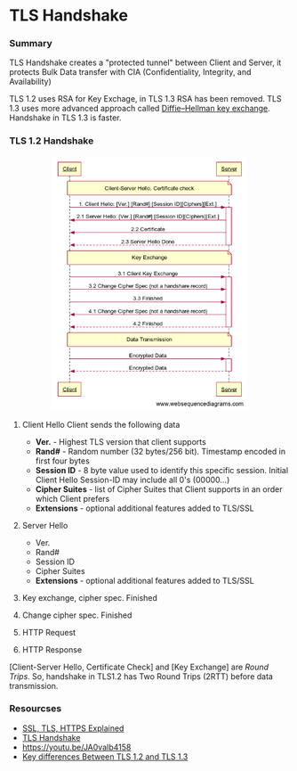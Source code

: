 # TLS Handshake
### Summary
TLS Handshake creates a "protected tunnel" between Client and Server, it protects Bulk Data transfer with CIA (Confidentiality, Integrity, and Availability)

TLS 1.2 uses RSA for Key Exchage, in TLS 1.3 RSA has been removed. TLS 1.3 uses more advanced approach called [Diffie–Hellman key exchange](https://en.wikipedia.org/wiki/Diffie%E2%80%93Hellman_key_exchange). Handshake in TLS 1.3 is faster.

### TLS 1.2 Handshake
<p align="center">
  <img src="images/tls1_2.png" width="70%">
</p>

1. Client Hello
   Client sends the following data
   * **Ver.** - Highest TLS version that client supports
   * **Rand#** - Random number (32 bytes/256 bit). Timestamp encoded in first four bytes
   * **Session ID** - 8 byte value used to identify this specific session. Initial Client Hello Session-ID may include all 0's (00000...)
   * **Cipher Suites** - list of Cipher Suites that Client supports in an order which Client prefers
   * **Extensions** - optional additional features added to TLS/SSL
  
3. Server Hello
    * Ver.
    * Rand#
    * Session ID
    * Cipher Suites
    * **Extensions** - optional additional features added to TLS/SSL



4. Key exchange, cipher spec. Finished
5. Change cipher spec. Finished
6. HTTP Request
7. HTTP Response

[Client-Server Hello, Certificate Check] and [Key Exchange] are *Round Trips*. So, handshake in TLS1.2 has Two Round Trips (2RTT) before data transmission. 

### Resourcses
- [SSL, TLS, HTTPS Explained](https://youtu.be/j9QmMEWmcfo)
- [TLS Handshake](https://youtu.be/ZkL10eoG1PY)
- https://youtu.be/JA0vaIb4158
- [Key differences Between TLS 1.2 and TLS 1.3](https://www.a10networks.com/glossary/key-differences-between-tls-1-2-and-tls-1-3/)


